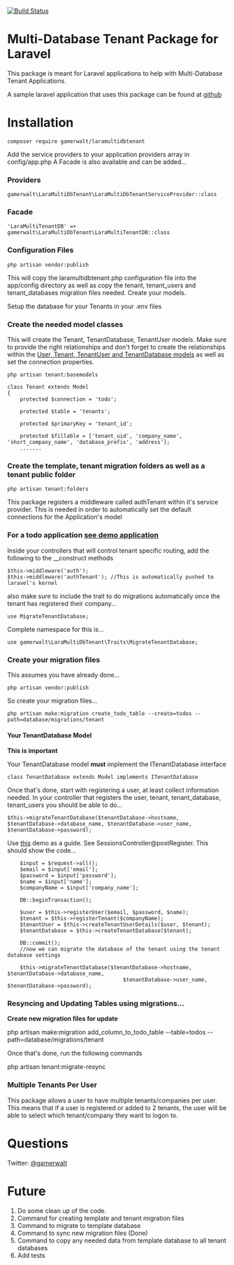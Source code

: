 [![Build Status](https://travis-ci.org/gamerwalt/laramultidbtenant.svg?branch=develop)](https://travis-ci.org/gamerwalt/laramultidbtenant)
# Multi-Database Tenant Package for Laravel #
This package is meant for Laravel applications to help with Multi-Database Tenant Applications.

A sample laravel application that uses this package can be found at [github](https://github.com/gamerwalt/TodoMultitenantDemo)

# Installation #

```
composer require gamerwalt/laramultidbtenant
```
Add the service providers to your application providers array in config/app.php
A Facade is also available and can be added...

### Providers ###
```
gamerwalt\LaraMultiDbTenant\LaraMultiDbTenantServiceProvider::class
```

### Facade ###
```
'LaraMultiTenantDB' => gamerwalt\LaraMultiDbTenant\LaraMultiTenantDB::class
```

### Configuration Files ###
```
php artisan vendor:publish
```
This will copy the laramultidbtenant.php configuration file into the app/config directory as well as copy the tenant, tenant_users and tenant_databases migration files needed. Create your models.

Setup the database for your Tenants in your .env files

### Create the needed model classes ###

This will create the Tenant, TenantDatabase, TenantUser models. Make sure to provide the right relationships and don't forget to create the relationships within the [User, Tenant, TenantUser and TenantDatabase models](https://github.com/gamerwalt/TodoMultitenantDemo/tree/master/app) as well as set the connection properties.
```
php artisan tenant:basemodels
```
```
class Tenant extends Model
{
    protected $connection = 'todo';

    protected $table = 'tenants';

    protected $primaryKey = 'tenant_id';

    protected $fillable = ['tenant_uid', 'company_name', 'short_company_name', 'database_prefix', 'address'];
    .......
```

### Create the template, tenant migration folders as well as a tenant public folder ###
```
php artisan tenant:folders
```

This package registers a middleware called authTenant within it's service provider.
This is needed in order to automatically set the default connections for the Application's model

### For a todo application [see demo application](https://github.com/gamerwalt/TodoMultitenantDemo) ###
Inside your controllers that will control tenant specific routing, add the following to the __construct methods
```
$this->middleware('auth');
$this->middleware('authTenant'); //This is automatically pushed to laravel's kernel
```
also make sure to include the trait to do migrations automatically once the tenant has registered their company...
```
use MigrateTenantDatabase;
```
Complete namespace for this is...
```
use gamerwalt\LaraMultiDbTenant\Traits\MigrateTenantDatabase;
```
### Create your migration files ###
This assumes you have already done...
```
php artisan vendor:publish
```
So create your migration files...
```
php artisan make:migration create_todo_table --create=todos --path=database/migrations/tenant
```
#### Your TenantDatabase Model ###
**This is important**

Your TenantDatabase model **must** implement the ITenantDatabase interface
```
class TenantDatabase extends Model implements ITenantDatabase
```
Once that's done, start with registering a user, at least collect information needed. In your controller that registers the user, tenant, tenant_database, tenant_users you should be able to do...
```
$this->migrateTenantDatabase($tenantDatabase->hostname, $tenantDatabase->database_name, $tenantDatabase->user_name, $tenantDatabase->password);
```
Use [this](https://github.com/gamerwalt/TodoMultitenantDemo) demo as a guide.
See SessionsController@postRegister.
This should show the code...
```
    $input = $request->all();
    $email = $input['email'];
    $password = $input['password'];
    $name = $input['name'];
    $companyName = $input['company_name'];

    DB::beginTransaction();

    $user = $this->registerUser($email, $password, $name);
    $tenant = $this->registerTenant($companyName);
    $tenantUser = $this->createTenantUserDetails($user, $tenant);
    $tenantDatabase = $this->createTenantDatabase($tenant);

    DB::commit();
    //now we can migrate the database of the tenant using the tenant database settings

    $this->migrateTenantDatabase($tenantDatabase->hostname, $tenantDatabase->database_name,
                                     $tenantDatabase->user_name, $tenantDatabase->password);
```

### Resyncing and Updating Tables using migrations... ###
**Create new migration files for update**

php artisan make:migration add_column_to_todo_table --table=todos --path=database/migrations/tenant

Once that's done, run the following commands

php artisan tenant:migrate-resync

### Multiple Tenants Per User ###
This package allows a user to have multiple tenants/companies per user. This means that if a user is registered or added to 2 tenants, the user will be able to select which tenant/company they want to logon to.

# Questions #
Twitter: [@gamerwalt](https://twitter.com/gamerwalt)

# Future #
1. Do some clean up of the code.
1. Command for creating template and tenant migration files
1. Command to migrate to template database
1. Command to sync new migration files (Done)
1. Command to copy any needed data from template database to all tenant databases
1. Add tests
